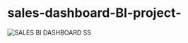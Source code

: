 # sales-dashboard-BI-project-


![SALES BI DASHBOARD SS](https://github.com/AnkitPilankar/sales-dashboard-BI-project-/assets/139122495/2e364c5d-0a21-40dd-9c93-623f335fa2c0)

